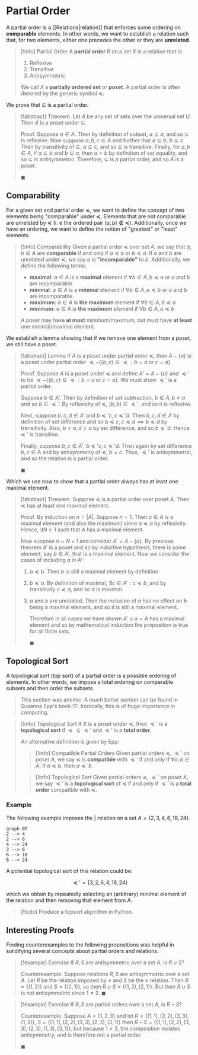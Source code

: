 # Partial Order

A partial order is a [[Relations|relation]] that enforces some ordering on **comparable** elements. In other words, we want to establish a relation such that, for two elements, either one precedes the other or they are **unrelated**.

> [!info] Partial Order
> A **partial order** $R$ on a set $X$ is a relation that is
> 1. Reflexive
> 2. Transitive
> 3. Antisymmetric
>
> We call $X$ a **partially ordered set** or **poset**. A partial order is often denoted by the generic symbol $\preceq$.

We prove that $\subseteq$ is a partial order.

> [!abstract] Theorem.
> Let $A$ be any set of sets over the universal set $U$. Then $A$ is a poset under $\subseteq$.
>
> Proof.
> Suppose $a \in A$. Then by definition of subset, $a \subseteq a$, and so $\subseteq$ is reflexive. Now suppose $a, b, c \in A$ and further that $a \subseteq b$, $b \subseteq c$. Then by transitivity of $\subseteq$, $a \subseteq c$, and so $\subseteq$ is transitive. Finally, for $a, b \in A$, if $a \subseteq b$ and $b \subseteq a$, then $a = b$ by definition of set equality, and so $\subseteq$ is antisymmetric. Therefore, $\subseteq$ is a partial order, and so $A$ is a poset.
>
> $\blacksquare$

## Comparability

For a given set and partial order $\preceq$, we want to define the concept of two elements being "comparable" under $\preceq$. Elements that are not comparable are unrelated by $\preceq$ (i. e the ordered pair $(a, b) \not \in \preceq$). Additionally, once we have an ordering, we want to define the notion of "greatest" or "least" elements.

> [!info] Comparability
> Given a partial order $\preceq$ over set $A$, we say that $a, b \in A$ are **comparable** if and only if $a \preceq b$ or $b \preceq a$. If $a$ and $b$ are unrelated under $\preceq$, we say $a$ is **"incomparable"** to $b$. Additionally, we define the following terms:
>
> - **maximal**: $a \in A$ is a **maximal** element if $\forall b \in A, b \preceq a$ or $a$ and $b$ are incomparable.
> - **minimal**: $a \in A$ is a **minimal** element if $\forall b \in A, a \preceq b$ or $a$ and $b$ are incomparable.
> - **maximum**: $a \in A$ is **the maximum** element if $\forall b \in A, b \preceq a$
> - **minimum**: $a \in A$ is **the maximum** element if $\forall b \in A, a \preceq b$
>
> A poset may have **at most** minimum/maximum, but must have **at least** one minimal/maximal element.

We establish a lemma showing that if we remove one element from a poset, we still have a poset.

> [!abstract] Lemma
> If $A$ is a poset under partial order $\preceq$, then $A - \{ a \}$ is a poset under partial order $\preceq - \{(b, c) \in \preceq : b = a \; \text{or} \; c = a \}$
>
> Proof.
> Suppose $A$ is a poset under $\preceq$ and define $A' = A - \{a\}$ and $\preceq'$ to be $\preceq - \{ (b, c) \in \preceq : b = a \; \text{or} \; c = a \}$. We must show $\preceq'$ is a partial order.
>
> Suppose $b \in A'$. Then by definition of set subtraction, $b \in A, b \neq a$ and so $b \in \preceq'$. By reflexivity of $\preceq$, $(b, b) \in \preceq'$, and so it is reflexive.
>
> Next, suppose $b, c, d \in A'$ and $b \preceq' c, c \preceq' d$. Then $b, c, d \in A$ by definition of set difference and so $b \preceq c, c \preceq d \implies b \preceq d$ by transitivity. Also, $b \neq a, d \neq a$ by set difference, and so $b \preceq' d$. Hence $\preceq'$ is transitive.
>
> Finally, suppose $b, c \in A'$, $b \preceq' c, c \preceq' d$. Then again by set difference $b, c \in A$ and by antisymmetry of $\preceq$, $b = c$. Thus, $\preceq'$ is antisymmetric, and so the relation is a partial order.
>
> $\blacksquare$

Which we use now to show that a partial order always has at least one maximal element.

> [!abstract] Theorem.
> Suppose $\preceq$ is a partial order over poset $A$. Then $\preceq$ has at least one maximal element.
>
> Proof.
> By induction on $n = |A|$. Suppose $n = 1$. Then $a \in A$ is a maximal element (and also the maximum) since $a \preceq a$ by reflexivity. Hence, $\exists N \geq 1$ such that $A$ has a maximal element.
>
> Now suppose $n = N + 1$ and consider $A' = A - \{ a \}$. By previous theorem $A'$ is a poset and so by inductive hypothesis, there is some element, say $b \in A'$, that is a maximal element. Now we consider the cases of including $a$ in $A'$:
>
> 1. $a \preceq b$. Then $b$ is still a maximal element by definition
> 2. $b \preceq a$. By definition of maximal, $\exists c \in A' : c \preceq b$, and by transitivity $c \preceq a$, and so $a$ is maximal.
> 3. $a$ and $b$ are unrelated. Then the inclusion of $a$ has no effect on $b$ being a maximal element, and so it is still a maximal element.
>
>    Therefore in all cases we have shown $A' \cup {a} = A$ has a maximal element and so by mathematical induction the proposition is true for all finite sets.
>
>    $\blacksquare$

## Topological Sort

A topological sort (top sort) of a partial order is a possible ordering of elements. In other words, we impose a total ordering on comparable subsets and then order the subsets.

> This section was anemic. A much better section can be found in Susanna Epp's book $\heartsuit$. Ironically, this is of huge importance in computing.

> [!info] Topological Sort
> If $X$ is a poset under $\preceq$, then $\preceq'$ is a **topological sort** if $\preceq \subseteq \preceq'$ and $\preceq'$ is a **total order**.
>
> An alternative definition is given by Epp:
>
> > [!info] Compatible Partial Orders
> > Given partial orders $\preceq$, $\preceq'$ on poset $A$, we say $\preceq$ is **compatible** with $\preceq'$ if and only if $\forall a, b \in A$, if $a \preceq b$, then $a \preceq' b$.
>
> > [!info] Topological Sort
> > Given partial orders $\preceq$, $\preceq'$ on poset $A$, we say $\preceq'$ is a  **topological sort** of $\preceq$ if and only if $\preceq'$ is a **total order** compatible with $\preceq$.

### Example

The following example imposes the $|$ relation on a set $A = \{ 2, 3, 4, 6, 18, 24\}$.

```mermaid
graph BT
2 --> 4
2 --> 6
4 --> 24
3 --> 6
6 --> 18
6 --> 24
```

A potential topological sort of this relation could be:

$$
\preceq' = \{ 3, 2, 6, 4, 18, 24 \}
$$

which we obtain by repeatedly selecting an (arbitrary) minimal element of the relation and then removing that element from $A$.

> [!todo]
> Produce a topsort algorithm in Python.

## Interesting Proofs

Finding counterexamples to the following propositions was helpful in solidifying several concepts about partial orders and relations.

> [!example] Exercise
> If $R, S$ are antisymmetric over a set $A$, is $R \cup S$?
>
> Counterexample.
> Suppose relations $R, S$ are antisymmetric over a set $A$. Let $R$ be the relation imposed by $\leq$ and $S$ be the $\geq$ relation.  Then $R = \{ (1, 2) \}$ and $S = \{ (2, 1) \}$, so then $R \cup S = \{ (1, 2), (2, 1) \}$. But then $R \cup S$ is not antisymmetric since $1 \neq 2$. $\blacksquare$

> [!example] Exercise
> If $R, S$ are partial orders over a set $A$, is $R \circ S$?
>
> Counterexample.
> Suppose $A = \{ 1, 2, 3 \}$  and let $R =\{ (1,1), (2,2), (3,3), (1,2) \}$, $S = \{ (1,1), (2,2), (3,3), (2,3), (3, 1)\}$ then $R \circ S = \{ (1, 1), (2, 2), (3, 3), (2, 3), (1, 3), (3, 1) \}$, but because $1 \neq 3$, the composition violates antisymmetry, and is therefore not a partial order.
>
> $\blacksquare$